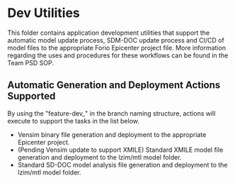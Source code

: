 # Dev Utilities

This folder contains application development utilities that support the automatic model update process, SDM-DOC update process and CI/CD of model files to the appropriate Forio Epicenter project file. More information regarding the uses and procedures for these workflows can be found in the Team PSD SOP.

## Automatic Generation and Deployment Actions Supported

By using the "feature-dev_" in the branch naming structure, actions will execute to support the tasks in the list below.

- Vensim binary file generation and deployment to the appropriate Epicenter project.
- (Pending Vensim update to support XMILE) Standard XMILE model file generation and deployment to the lzim/mtl model folder.
- Standard SD-DOC model analysis file generation and deployment to the lzim/mtl model folder.
